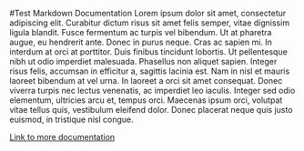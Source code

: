 #Test Markdown Documentation
Lorem ipsum dolor sit amet, consectetur adipiscing elit. Curabitur dictum risus sit amet felis semper, vitae dignissim ligula blandit. Fusce fermentum ac turpis vel bibendum. Ut at pharetra augue, eu hendrerit ante. Donec in purus neque. Cras ac sapien mi. In interdum at orci at porttitor. Duis finibus tincidunt lobortis. Ut pellentesque nibh ut odio imperdiet malesuada. Phasellus non aliquet sapien. Integer risus felis, accumsan in efficitur a, sagittis lacinia est. Nam in nisl et mauris laoreet bibendum at vel urna. In laoreet a orci sit amet consequat. Donec viverra turpis nec lectus venenatis, ac imperdiet leo iaculis. Integer sed odio elementum, ultricies arcu et, tempus orci. Maecenas ipsum orci, volutpat vitae tellus quis, vestibulum eleifend dolor. Donec placerat neque quis justo euismod, in tristique nisl congue.

[Link to more documentation](./folder/addtional.md)
